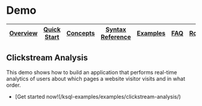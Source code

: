 # Demo

| [Overview](/docs/) |[Quick Start](/docs/quickstart#quick-start) | [Concepts](/docs/concepts.md#concepts) | [Syntax Reference](/docs/syntax-reference.md#syntax-reference) | [Examples](/docs/examples.md#examples) | [FAQ](/docs/faq.md#frequently-asked-questions)  | [Roadmap](/docs/roadmap.md#roadmap) | Demo |
|---|----|-----|----|----|----|----|----|



## Clickstream Analysis

This demo shows how to build an application that performs real-time analytics of users about which pages a website visitor visits and in what order.

- [Get started now!(/ksql-examples/examples/clickstream-analysis/)